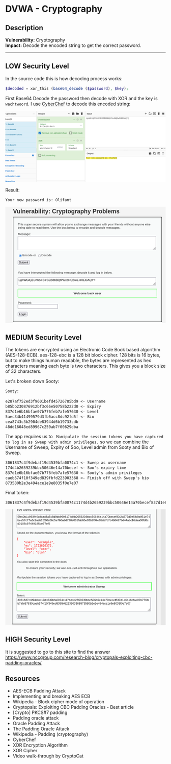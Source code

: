 # DVWA - Cryptography

## Description

**Vulnerability:** Cryptography    
**Impact:** Decode the encoded string to get the correct password.

---

## LOW Security Level
In the source code this is how decoding process works:
```php
$decoded = xor_this (base64_decode ($password), $key);
```
First Base64 Decode the password then decode with XOR and the key is `wachtwoord`. I use [CyberChef](https://gchq.github.io/CyberChef/#recipe=From_Base64('A-Za-z0-9%2B/%3D',true,false)XOR(%7B'option':'UTF8','string':'wachtwoord'%7D,'Standard',false)&input=TGc0V0dsUVpDaGhTRkJZU0VCOGJCUXRQR3hkTlFTd0VIUkVPQVFZPQ) to decode this encoded string:

![Guide image](./screenshots/1.png)

Result:
```
Your new password is: Olifant
```

![Guide image](./screenshots/2.png)

## MEDIUM Security Level
The tokens are encrypted using an Electronic Code Book based algorithm (AES-128-ECB). aes-128-ebc is a 128 bit block cipher. 128 bits is 16 bytes, but to make things human readable, the bytes are represented as hex characters meaning each byte is two characters. This gives you a block size of 32 characters. 

Let's broken down Sooty:

```
Sooty:

e287af752ed3f9601befd45726785bd9 <- Username
b85bb230876912bf3c66e50758b222d0 <- Expiry
837d1e6b16bfae07b776feb7afe57630 <- Level
5aec34b41499579d3fb6acc8dc92fd5f <- Bio
cea8743c3b2904de83944d6b19733cdb
48dd16048ed89967c250ab7f00629dba
```

The app requires us to ` Manipulate the session tokens you have captured to log in as Sweep with admin privileges.` so we can combine the Username of Sweep, Expiry of Soo, Level admin from Sooty and Bio of Sweep.

```
3061837c4f9debaf19d4539bfa0074c1 <- Sweep as username
174d4b2659239bbc50646e14a70becef <- Soo's expiry time
837d1e6b16bfae07b776feb7afe57630 <- Sooty's admin privileges
caeb574f10f349ed839fbfd223903368 <- Finish off with Sweep's bio
873580b2e3e494ace1e9e8035f0e7e07
```

Final token:
```
3061837c4f9debaf19d4539bfa0074c1174d4b2659239bbc50646e14a70becef837d1e6b16bfae07b776feb7afe57630caeb574f10f349ed839fbfd223903368873580b2e3e494ace1e9e8035f0e7e07
```

![Guide image](./screenshots/3.png)

## HIGH Security Level
It is suggested to go to this site to find the answer https://www.nccgroup.com/research-blog/cryptopals-exploiting-cbc-padding-oracles/


## Resources
- AES-ECB Padding Attack
- Implementing and breaking AES ECB
- Wikipedia - Block cipher mode of operation
- Cryptopals: Exploiting CBC Padding Oracles - Best article
- [Crypto] PKCS#7 padding
- Padding oracle attack
- Oracle Padding Attack
- The Padding Oracle Attack
- Wikipedia - Padding (cryptography)
- CyberChef
- XOR Encryption Algorithm
- XOR Cipher
- Video walk-through by CryptoCat
